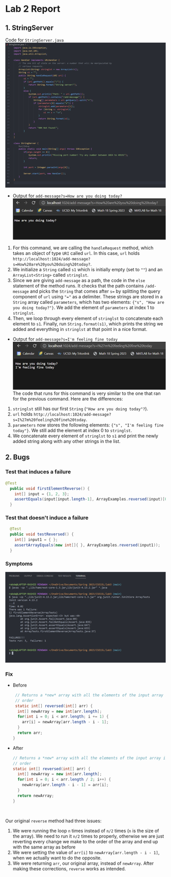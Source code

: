 # Lab 2 Report

## 1. StringServer
Code for `StringServer.java` <br />
![Code for StringServer.java](stringserver_code.png) <br />

- Output for `add-message?s=How are you doing today?`
![How are you doing today?](stringserver_output1.png) 
1. For this command, we are calling the `handleRequest` method, which takes an object of type `URI` called `url`. In this case, `url` holds `http://localhost:1024/add-message?s=How%20are%20you%20doing%20today?`.
2. We initialize a `String` called `s1` which is initially empty (set to `""`) and an `ArrayList<String>` called `stringlst`.
3. Since we are giving `add-message` as a path, the code in the `else` statement of the method runs. It checks that the path contains `/add-message` and picks the `String` that comes after `s=` by splitting the query component of `url` using `"="` as a delimiter. These strings are stored in a `String` array called `parameters`, which has two elements: `{"s", "How are you doing today?"}`. We add the element of `parameters` at index 1 to `stringlst`.
4. Then, we loop through every element of `stringlst` to concatenate each element to `s1`. Finally, run `String.format(s1)`, which prints the string we added and everything in `stringlst` at that point in a nice format. 


- Output for `add-message?s=I'm feeling fine today`
![I'm feeling fine today](output2.png) <br />
The code that runs for this command is very similar to the one that ran for the previous command. 
Here are the differences:
1. `stringlst` still has our first `String` (`"How are you doing today"?`).
2. `url` holds `http://localhost:1024/add-message?s=I%27m%20feeling%20fine%20today`.
3. `parameters` now stores the following elements: `{"s", "I'm feeling fine today"}`. We still add the element at index 0 to `stringlst`.
4. We concatenate every element of `stringlst` to `s1` and print the newly added string along with any other strings in the list. 


##  2. Bugs
### Test that induces a failure
``` Java
@Test 
  public void firstElementReverse() { 
    int[] input = {1, 2, 3}; 
    assertEquals(input[input.length-1], ArrayExamples.reversed(input)[0]); 
  }
  ```
### Test that doesn't induce a failure
``` Java
  @Test
  public void testReversed() {
    int[] input1 = { };
    assertArrayEquals(new int[]{ }, ArrayExamples.reversed(input1));
  }
  ```
  ### Symptoms
  ![Bug output](bug_output.png)
  
### Fix
- Before <br />
  ```Java
   // Returns a *new* array with all the elements of the input array in reversed
   // order
   static int[] reversed(int[] arr) {
    int[] newArray = new int[arr.length];
    for(int i = 0; i < arr.length; i += 1) {
      arr[i] = newArray[arr.length - i - 1];
    }
    return arr;
  }
  ```
- After <br />
  ```Java
  // Returns a *new* array with all the elements of the input array in reversed
  // order
  static int[] reversed(int[] arr) {
    int[] newArray = new int[arr.length];
    for(int i = 0; i < arr.length / 2; i++) {
      newArray[arr.length - i - 1] = arr[i];
    }
    return newArray;
  }
  ``` 
 <br />
 
 Our original `reverse` method had three issues:
 1. We were running the loop `n` times instead of `n/2` times (`n` is the size of the array). We need to run it `n/2` times to properly, otherwise we are just reverting every change we make to the order of the array and end up with the same array as before
 2. We were setting the value of `arr[i]` to `newArray[arr.length - i - 1]`, when we actually want to do the opposite.
 3. We were returning `arr`, our original array, instead of `newArray`.
 After making these corrections, `reverse` works as intended. 
